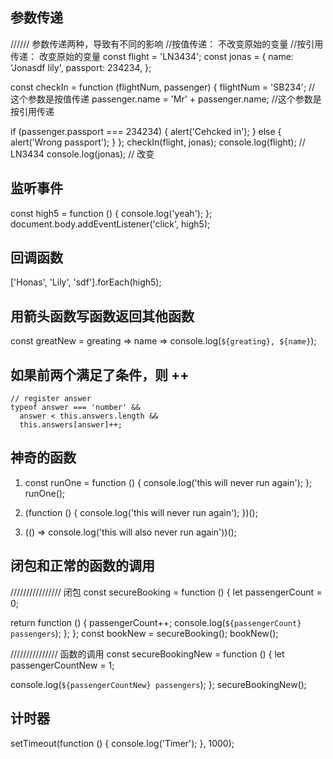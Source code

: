 ## 参数传递

////// 参数传递两种，导致有不同的影响
//按值传递： 不改变原始的变量
//按引用传递： 改变原始的变量
const flight = 'LN3434';
const jonas = {
name: 'Jonasdf lily',
passport: 234234,
};

const checkIn = function (flightNum, passenger) {
flightNum = 'SB234'; // 这个参数是按值传递
passenger.name = 'Mr' + passenger.name; //这个参数是按引用传递

if (passenger.passport === 234234) {
alert('Cehcked in');
} else {
alert('Wrong passport');
}
};
checkIn(flight, jonas);
console.log(flight); // LN3434
console.log(jonas); // 改变

## 监听事件

const high5 = function () {
console.log('yeah');
};
document.body.addEventListener('click', high5);

## 回调函数

['Honas', 'Lily', 'sdf'].forEach(high5);

## 用箭头函数写函数返回其他函数

const greatNew = greating => name => console.log(`${greating}, ${name}`);

## 如果前两个满足了条件，则 ++

    // register answer
    typeof answer === 'number' &&
      answer < this.answers.length &&
      this.answers[answer]++;

## 神奇的函数

1.  const runOne = function () {
    console.log('this will never run again');
    };
    runOne();

2.  (function () {
    console.log('this will never run again');
    })();
3.  (() => console.log('this will also never run again'))();

## 闭包和正常的函数的调用

//////////////// 闭包
const secureBooking = function () {
let passengerCount = 0;

return function () {
passengerCount++;
console.log(`${passengerCount} passengers`);
};
};
const bookNew = secureBooking();
bookNew();

/////////////// 函数的调用
const secureBookingNew = function () {
let passengerCountNew = 1;

console.log(`${passengerCountNew} passengers`);
};
secureBookingNew();

## 计时器

setTimeout(function () {
console.log('Timer');
}, 1000);
